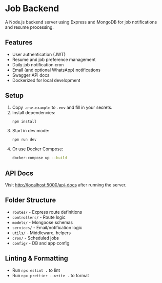 # Job Backend

A Node.js backend server using Express and MongoDB for job notifications and resume processing.

## Features
- User authentication (JWT)
- Resume and job preference management
- Daily job notification cron
- Email (and optional WhatsApp) notifications
- Swagger API docs
- Dockerized for local development

## Setup
1. Copy `.env.example` to `.env` and fill in your secrets.
2. Install dependencies:
   ```bash
   npm install
   ```
3. Start in dev mode:
   ```bash
   npm run dev
   ```
4. Or use Docker Compose:
   ```bash
   docker-compose up --build
   ```

## API Docs
Visit [http://localhost:5000/api-docs](http://localhost:5000/api-docs) after running the server.

## Folder Structure
- `routes/` - Express route definitions
- `controllers/` - Route logic
- `models/` - Mongoose schemas
- `services/` - Email/notification logic
- `utils/` - Middleware, helpers
- `cron/` - Scheduled jobs
- `config/` - DB and app config

## Linting & Formatting
- Run `npx eslint .` to lint
- Run `npx prettier --write .` to format 
